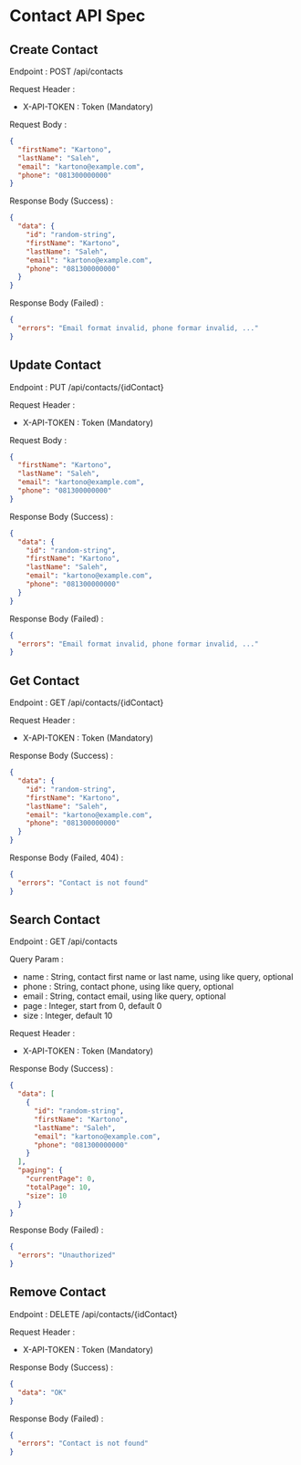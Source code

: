# Contact API Spec

## Create Contact

Endpoint : POST /api/contacts

Request Header :

- X-API-TOKEN : Token (Mandatory)

Request Body :

```json
{
  "firstName": "Kartono",
  "lastName": "Saleh",
  "email": "kartono@example.com",
  "phone": "081300000000"
}
```

Response Body (Success) :

```json
{
  "data": {
    "id": "random-string",
    "firstName": "Kartono",
    "lastName": "Saleh",
    "email": "kartono@example.com",
    "phone": "081300000000"
  }
}
```

Response Body (Failed) :

```json
{
  "errors": "Email format invalid, phone formar invalid, ..."
}
```

## Update Contact

Endpoint : PUT /api/contacts/{idContact}

Request Header :

- X-API-TOKEN : Token (Mandatory)

Request Body :

```json
{
  "firstName": "Kartono",
  "lastName": "Saleh",
  "email": "kartono@example.com",
  "phone": "081300000000"
}
```

Response Body (Success) :

```json
{
  "data": {
    "id": "random-string",
    "firstName": "Kartono",
    "lastName": "Saleh",
    "email": "kartono@example.com",
    "phone": "081300000000"
  }
}
```

Response Body (Failed) :

```json
{
  "errors": "Email format invalid, phone formar invalid, ..."
}
```

## Get Contact

Endpoint : GET /api/contacts/{idContact}

Request Header :

- X-API-TOKEN : Token (Mandatory)

Response Body (Success) :

```json
{
  "data": {
    "id": "random-string",
    "firstName": "Kartono",
    "lastName": "Saleh",
    "email": "kartono@example.com",
    "phone": "081300000000"
  }
}
```

Response Body (Failed, 404) :

```json
{
  "errors": "Contact is not found"
}
```

## Search Contact

Endpoint : GET /api/contacts

Query Param :

- name : String, contact first name or last name, using like query, optional
- phone : String, contact phone, using like query, optional
- email : String, contact email, using like query, optional
- page : Integer, start from 0, default 0
- size : Integer, default 10

Request Header :

- X-API-TOKEN : Token (Mandatory)

Response Body (Success) :

```json
{
  "data": [
    {
      "id": "random-string",
      "firstName": "Kartono",
      "lastName": "Saleh",
      "email": "kartono@example.com",
      "phone": "081300000000"
    }
  ],
  "paging": {
    "currentPage": 0,
    "totalPage": 10,
    "size": 10
  }
}
```

Response Body (Failed) :

```json
{
  "errors": "Unauthorized"
}
```

## Remove Contact

Endpoint : DELETE /api/contacts/{idContact}

Request Header :

- X-API-TOKEN : Token (Mandatory)

Response Body (Success) :

```json
{
  "data": "OK"
}
```

Response Body (Failed) :

```json
{
  "errors": "Contact is not found"
}
```
